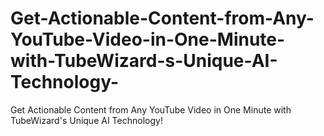 # Get-Actionable-Content-from-Any-YouTube-Video-in-One-Minute-with-TubeWizard-s-Unique-AI-Technology-
Get Actionable Content from Any YouTube Video in One Minute with TubeWizard's Unique AI Technology!
